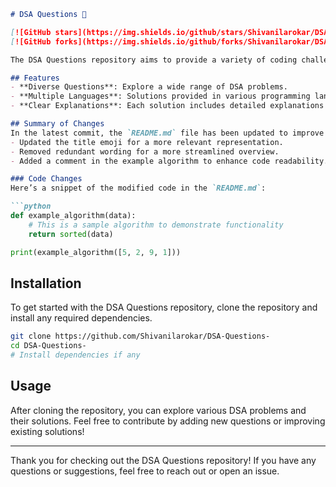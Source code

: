 ```markdown
# DSA Questions 📖

[![GitHub stars](https://img.shields.io/github/stars/Shivanilarokar/DSA-Questions-?style=social)](https://github.com/Shivanilarokar/DSA-Questions-/stargazers) 
[![GitHub forks](https://img.shields.io/github/forks/Shivanilarokar/DSA-Questions-?style=social)](https://github.com/Shivanilarokar/DSA-Questions-/network)

The DSA Questions repository aims to provide a variety of coding challenges that help improve your data structures and algorithms skills.

## Features
- **Diverse Questions**: Explore a wide range of DSA problems.
- **Multiple Languages**: Solutions provided in various programming languages.
- **Clear Explanations**: Each solution includes detailed explanations for better understanding.

## Summary of Changes
In the latest commit, the `README.md` file has been updated to improve clarity and conciseness. The following changes were made:
- Updated the title emoji for a more relevant representation.
- Removed redundant wording for a more streamlined overview.
- Added a comment in the example algorithm to enhance code readability.

### Code Changes
Here’s a snippet of the modified code in the `README.md`:

```python
def example_algorithm(data):
    # This is a sample algorithm to demonstrate functionality
    return sorted(data)

print(example_algorithm([5, 2, 9, 1]))
```

## Installation
To get started with the DSA Questions repository, clone the repository and install any required dependencies.

```bash
git clone https://github.com/Shivanilarokar/DSA-Questions-
cd DSA-Questions-
# Install dependencies if any
```

## Usage
After cloning the repository, you can explore various DSA problems and their solutions. Feel free to contribute by adding new questions or improving existing solutions!

---

Thank you for checking out the DSA Questions repository! If you have any questions or suggestions, feel free to reach out or open an issue.
```